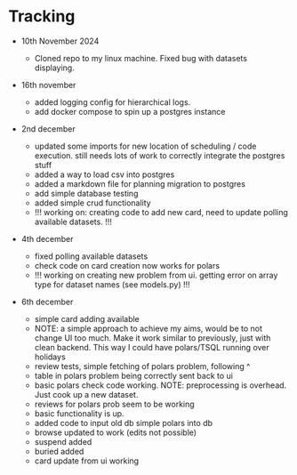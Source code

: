 # Tracking

- 10th November 2024

  - Cloned repo to my linux machine. Fixed bug with datasets displaying.

- 16th november

  - added logging config for hierarchical logs.
  - add docker compose to spin up a postgres instance

- 2nd december

  - updated some imports for new location of scheduling / code execution. still needs lots of work to correctly integrate the postgres stuff
  - added a way to load csv into postgres
  - added a markdown file for planning migration to postgres
  - add simple database testing
  - added simple crud functionality
  - !!! working on: creating code to add new card, need to update polling available datasets. !!!

- 4th december

  - fixed polling available datasets
  - check code on card creation now works for polars
  - !!! working on creating new problem from ui. getting error on array type for dataset names (see models.py) !!!

- 6th december
  - simple card adding available
  - NOTE: a simple approach to achieve my aims, would be to not change UI too much. Make it work similar to previously, just with clean backend. This way I could have polars/TSQL running over holidays
  - review tests, simple fetching of polars problem, following ^
  - table in polars problem being correctly sent back to ui
  - basic polars check code working. NOTE: preprocessing is overhead. Just cook up a new dataset.
  - reviews for polars prob seem to be working
  - basic functionality is up.
  - added code to input old db simple polars into db
  - browse updated to work (edits not possible)
  - suspend added
  - buried added
  - card update from ui working
